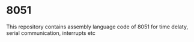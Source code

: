 # 8051
This repository contains assembly language code of 8051 for time delaty, serial communication, interrupts etc

